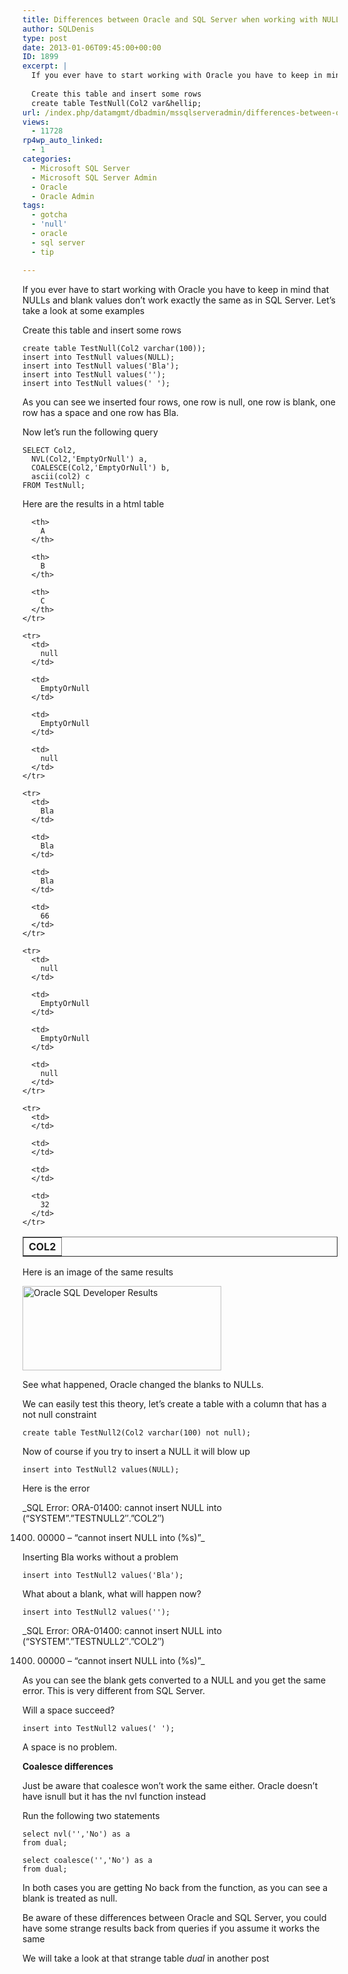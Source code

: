 ```yaml
---
title: Differences between Oracle and SQL Server when working with NULL and blank values
author: SQLDenis
type: post
date: 2013-01-06T09:45:00+00:00
ID: 1899
excerpt: |
  If you ever have to start working with Oracle you have to keep in mind that NULLs and blank values don't work exactly the same as in SQL Server. Let's take a look at some examples
  
  Create this table and insert some rows
  create table TestNull(Col2 var&hellip;
url: /index.php/datamgmt/dbadmin/mssqlserveradmin/differences-between-oracle-and-sql/
views:
  - 11728
rp4wp_auto_linked:
  - 1
categories:
  - Microsoft SQL Server
  - Microsoft SQL Server Admin
  - Oracle
  - Oracle Admin
tags:
  - gotcha
  - 'null'
  - oracle
  - sql server
  - tip

---
```

If you ever have to start working with Oracle you have to keep in mind that NULLs and blank values don&#8217;t work exactly the same as in SQL Server. Let&#8217;s take a look at some examples

Create this table and insert some rows

```plsql
create table TestNull(Col2 varchar(100));
insert into TestNull values(NULL);
insert into TestNull values('Bla');
insert into TestNull values('');
insert into TestNull values(' ');
```

As you can see we inserted four rows, one row is null, one row is blank, one row has a space and one row has Bla.

Now let&#8217;s run the following query

```plsql
SELECT Col2,
  NVL(Col2,'EmptyOrNull') a,
  COALESCE(Col2,'EmptyOrNull') b,
  ascii(col2) c
FROM TestNull;
```

Here are the results in a html table

<div class="tables">
  <table border="1">
    <tr>
      <th>
        COL2
      </th>
      
      <th>
        A
      </th>
      
      <th>
        B
      </th>
      
      <th>
        C
      </th>
    </tr>
    
    <tr>
      <td>
        null
      </td>
      
      <td>
        EmptyOrNull
      </td>
      
      <td>
        EmptyOrNull
      </td>
      
      <td>
        null
      </td>
    </tr>
    
    <tr>
      <td>
        Bla
      </td>
      
      <td>
        Bla
      </td>
      
      <td>
        Bla
      </td>
      
      <td>
        66
      </td>
    </tr>
    
    <tr>
      <td>
        null
      </td>
      
      <td>
        EmptyOrNull
      </td>
      
      <td>
        EmptyOrNull
      </td>
      
      <td>
        null
      </td>
    </tr>
    
    <tr>
      <td>
      </td>
      
      <td>
      </td>
      
      <td>
      </td>
      
      <td>
        32
      </td>
    </tr>
  </table>
</div>

Here is an image of the same results
  
[<img alt="Oracle SQL Developer Results" title="Oracle SQL Developer Results" src="/wp-content/uploads/blogs/DataMgmt/Denis/Oracle/OracleResults.PNG?mtime=1357471831" width="318" height="135" />][1]

See what happened, Oracle changed the blanks to NULLs. 

We can easily test this theory, let&#8217;s create a table with a column that has a not null constraint

```plsql
create table TestNull2(Col2 varchar(100) not null);
```

Now of course if you try to insert a NULL it will blow up

```plsql
insert into TestNull2 values(NULL);
```

Here is the error
  
_SQL Error: ORA-01400: cannot insert NULL into (&#8220;SYSTEM&#8221;.&#8221;TESTNULL2&#8243;.&#8221;COL2&#8243;)
  
01400. 00000 &#8211; &#8220;cannot insert NULL into (%s)&#8221;_

Inserting Bla works without a problem

```plsql
insert into TestNull2 values('Bla');
```

What about a blank, what will happen now?

```plsql
insert into TestNull2 values('');
```

_SQL Error: ORA-01400: cannot insert NULL into (&#8220;SYSTEM&#8221;.&#8221;TESTNULL2&#8243;.&#8221;COL2&#8243;)
  
01400. 00000 &#8211; &#8220;cannot insert NULL into (%s)&#8221;_

As you can see the blank gets converted to a NULL and you get the same error. This is very different from SQL Server.

Will a space succeed?

```plsql
insert into TestNull2 values(' ');
```

A space is no problem.

**Coalesce differences**
  
Just be aware that coalesce won&#8217;t work the same either. Oracle doesn&#8217;t have isnull but it has the nvl function instead

Run the following two statements

```plsql
select nvl('','No') as a
from dual;
```

```plsql
select coalesce('','No') as a
from dual;
```

In both cases you are getting No back from the function, as you can see a blank is treated as null.

Be aware of these differences between Oracle and SQL Server, you could have some strange results back from queries if you assume it works the same

We will take a look at that strange table _dual_ in another post

 [1]: /wp-content/uploads/blogs/DataMgmt/Denis/Oracle/OracleResults.PNG?mtime=1357471831